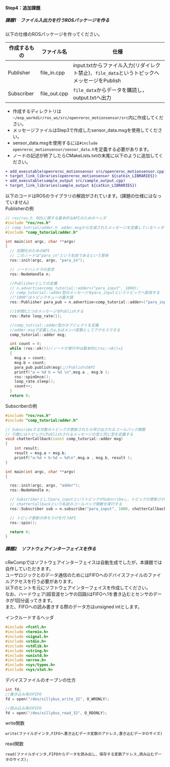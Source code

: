 #### Step4：追加課題

##### 課題1　ファイル入出力を行うROSパッケージを作る
以下の仕様のROSパッケージを作ってください。

| 作成するもの |  ファイル名  |                                            仕様                                           |
|--------------|--------------|-------------------------------------------------------------------------------------------|
| Publisher    | file_in.cpp  | input.txtからファイル入力(リダイレクト禁止)、`file_data`というトピックへメッセージをPublish |
| Subscriber   | file_out.cpp | `file_data`からデータを購読し，output.txtへ出力                                             |

- 作成するディレクトリは`~/exp_workdir/ros_ws/src/openreroc_motionsensor/src`内に作成してください。
- メッセージファイルはStep3で作成したsensor_data.msgを使用してください。
- sensor_data.msgを使用するには`#include openreroc_motionsensor/sensor_data.h`を定義する必要があります。
- ノードの記述が終了したらCMakeLists.txtの末尾に以下のように追加してください。

```diff
+ add_executable(openreroc_motionsensor src/openreroc_motionsensor.cpp)
+ target_link_libraries(openreroc_motionsensor ${catkin_LIBRARIES})
+ add_executable(sample_output src/sample_output.cpp)
+ target_link_libraries(sample_output ${catkin_LIBRARIES})
```

以下のコードはROSのライブラリの解説がされています。(課題の仕様にはなっていません)  
Publisherの例
```cpp
// ros/ros.h　ROSに関する基本的なAPIのためのヘッダ
#include "ros/ros.h"
// comp_tutrial/adder.h　adder.msgから生成されたメッセージを定義しているヘッダ
#include "comp_tutorial/adder.h"

int main(int argc, char **argv)
{
  // 初期化のためのAPI
  // このノードは"para_in"という名前であるという意味
  ros::init(argc, argv, "para_in");

  // ノードハンドラの宣言
  ros::NodeHandle n;

  //Publisherとしての定義
  // n.advertise<comp_tutorial::adder>("para_input", 1000);
  // comp_tutorial::adder型のメッセージをpara_inputというトピックへ配信する
  //"1000"はトピックキューの最大値
  ros::Publisher para_pub = n.advertise<comp_tutorial::adder>("para_input", 1000);

  //1秒間に1つのメッセージをPublishする
  ros::Rate loop_rate(1);

  //comp_tutrial::adder型のオブジェクトを定義
  //adder.msgで定義したa,bはメンバ変数としてアクセスできる
  comp_tutorial::adder msg;

  int count = 0;
  while (ros::ok())//ノードが実行中は基本的にros::ok()=1
  {
    msg.a = count;
    msg.b = count;
    para_pub.publish(msg);//PublishのAPI
    printf("a = %d b = %d \n",msg.a , msg.b );
    ros::spinOnce();
    loop_rate.sleep();
    count++;
  }
  return 0;
```
Subscriberの例
```cpp
#include "ros/ros.h"
#include "comp_tutorial/adder.h"

// Subscribeする対象のトピックが更新されたら呼び出されるコールバック関数
// 引数にはトピックにPublishされるメッセージの型と同じ型を定義する
void chatterCallback(const comp_tutorial::adder msg)
{
    int result;
    result = msg.a + msg.b;
    printf("a:%d + b:%d = %d\n",msg.a , msg.b, result );
}

int main(int argc, char **argv)
{

  ros::init(argc, argv, "adder");
  ros::NodeHandle n;

  // Subscriberとしてpara_inputというトピックがSubscribeし、トピックが更新されたときは
  // chatterCallbackという名前のコールバック関数を実行する
  ros::Subscriber sub = n.subscribe("para_input", 1000, chatterCallback);

  // トピック更新の待ちうけを行うAPI
  ros::spin();

  return 0;
}
```

##### 課題2　ソフトウェアインターフェイスを作る
cReCompではソフトウェアインターフェイスは自動生成でしたが，本課題では自作していただきます。  
ユーザロジックとのデータ通信のためにはFIFOへのデバイスファイルのファイルアクセスを行う必要があります。  
以下のヒントを元にソフトウェアインターフェイスを作成してください。  
なお、ハードウェア(超音波センサの回路)はFIFOへ1を書き込むとセンサのデータが1回分返ってきます。  
また、FIFOへの読み書きする際のデータ方はunsigned intとします。

インクルードするヘッダ

```cpp
#include <fcntl.h>
#include <termio.h>
#include <signal.h>
#include <stdio.h>
#include <stdlib.h>
#include <string.h>
#include <unistd.h>
#include <errno.h>
#include <sys/types.h>
#include <sys/stat.h>
```

デバイスファイルのオープンの仕方

```cpp
int fd;
//書き込み用のFIFO
fd = open("/dev/xillybus_write_32", O_WRONLY);

//読み込み用のFIFO
fd = open("/dev/xillybus_read_32", O_RDONLY);
```

write関数
```
write(ファイルポインタ,FIFOへ書き込むデータ変数のアドレス,書き込むデータのサイズ)
```

read関数
```
read(ファイルポインタ,FIFOからデータを読み出し、保存する変数アドレス,読み込むデータのサイズ);
```